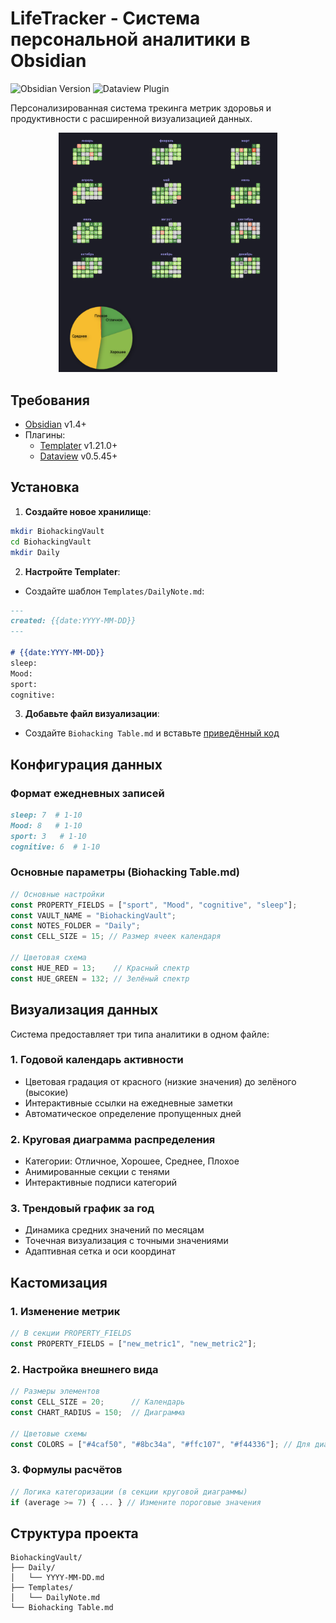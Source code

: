 # LifeTracker - Система персональной аналитики в Obsidian

![Obsidian Version](https://img.shields.io/badge/Obsidian-1.4%2B-blueviolet)
![Dataview Plugin](https://img.shields.io/badge/Plugin-Dataview-4B32C3)

Персонализированная система трекинга метрик здоровья и продуктивности с расширенной визуализацией данных.

<div align="center">
  <img src="image.png" alt="Пример аналитики" width="350"/>
</div>

## Требования
- [Obsidian](https://obsidian.md) v1.4+
- Плагины:
  - [Templater](https://github.com/SilentVoid13/Templater) v1.21.0+
  - [Dataview](https://github.com/blacksmithgu/obsidian-dataview) v0.5.45+

## Установка
1. **Создайте новое хранилище**:
```bash
mkdir BiohackingVault
cd BiohackingVault
mkdir Daily
```

2. **Настройте Templater**:
- Создайте шаблон `Templates/DailyNote.md`:
```markdown
---
created: {{date:YYYY-MM-DD}}
---

# {{date:YYYY-MM-DD}}
sleep: 
Mood: 
sport: 
cognitive: 
```

3. **Добавьте файл визуализации**:
- Создайте `Biohacking Table.md` и вставьте [приведённый код](Biohacking%20Table.md)

## Конфигурация данных

### Формат ежедневных записей
```markdown
sleep: 7  # 1-10
Mood: 8   # 1-10 
sport: 3   # 1-10
cognitive: 6  # 1-10
```

### Основные параметры (Biohacking Table.md)
```javascript
// Основные настройки
const PROPERTY_FIELDS = ["sport", "Mood", "cognitive", "sleep"];
const VAULT_NAME = "BiohackingVault"; 
const NOTES_FOLDER = "Daily";
const CELL_SIZE = 15; // Размер ячеек календаря

// Цветовая схема
const HUE_RED = 13;    // Красный спектр
const HUE_GREEN = 132; // Зелёный спектр
```

## Визуализация данных

Система предоставляет три типа аналитики в одном файле:

### 1. Годовой календарь активности
- Цветовая градация от красного (низкие значения) до зелёного (высокие)
- Интерактивные ссылки на ежедневные заметки
- Автоматическое определение пропущенных дней

### 2. Круговая диаграмма распределения
- Категории: Отличное, Хорошее, Среднее, Плохое
- Анимированные секции с тенями
- Интерактивные подписи категорий

### 3. Трендовый график за год
- Динамика средних значений по месяцам
- Точечная визуализация с точными значениями
- Адаптивная сетка и оси координат

## Кастомизация

### 1. Изменение метрик
```javascript
// В секции PROPERTY_FIELDS
const PROPERTY_FIELDS = ["new_metric1", "new_metric2"]; 
```

### 2. Настройка внешнего вида
```javascript
// Размеры элементов
const CELL_SIZE = 20;      // Календарь
const CHART_RADIUS = 150;  // Диаграмма

// Цветовые схемы
const COLORS = ["#4caf50", "#8bc34a", "#ffc107", "#f44336"]; // Для диаграммы
```

### 3. Формулы расчётов
```javascript
// Логика категоризации (в секции круговой диаграммы)
if (average >= 7) { ... } // Измените пороговые значения
```

## Структура проекта
```
BiohackingVault/
├── Daily/
│   └── YYYY-MM-DD.md
├── Templates/
│   └── DailyNote.md
└── Biohacking Table.md
```
